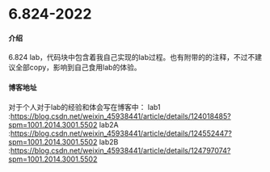 # 6.824-2022

#### 介绍
6.824 lab，代码块中包含着我自己实现的lab过程。也有附带的的注释，不过不建议全部copy，影响到自己食用lab的体验。


#### 博客地址
对于个人对于lab的经验和体会写在博客中：
lab1 :https://blog.csdn.net/weixin_45938441/article/details/124018485?spm=1001.2014.3001.5502
lab2A :https://blog.csdn.net/weixin_45938441/article/details/124552447?spm=1001.2014.3001.5502
lab2B :https://blog.csdn.net/weixin_45938441/article/details/124797074?spm=1001.2014.3001.5502